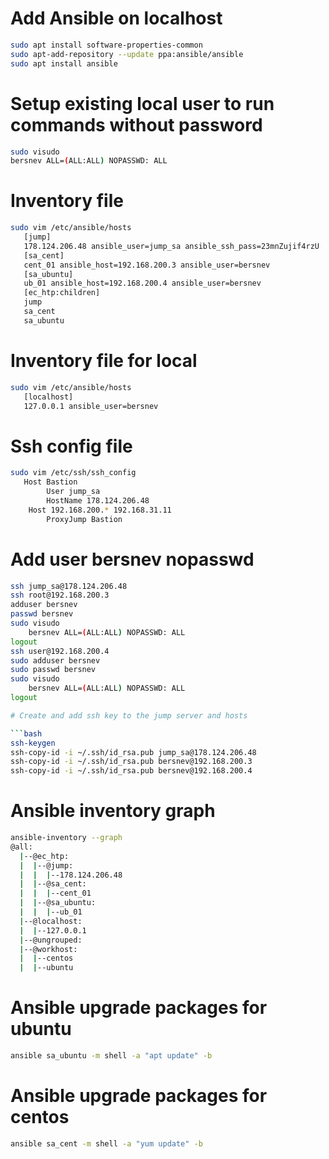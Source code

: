 
# Add Ansible on localhost

```bash
sudo apt install software-properties-common
sudo apt-add-repository --update ppa:ansible/ansible
sudo apt install ansible
```
# Setup existing local user to run commands without password

```bash
sudo visudo
bersnev ALL=(ALL:ALL) NOPASSWD: ALL
```
# Inventory file 

```bash
sudo vim /etc/ansible/hosts
   [jump]
   178.124.206.48 ansible_user=jump_sa ansible_ssh_pass=23mnZujif4rzU
   [sa_cent]
   cent_01 ansible_host=192.168.200.3 ansible_user=bersnev
   [sa_ubuntu]
   ub_01 ansible_host=192.168.200.4 ansible_user=bersnev
   [ec_htp:children]
   jump
   sa_cent
   sa_ubuntu
```
# Inventory file for local

```bash 
sudo vim /etc/ansible/hosts
   [localhost]
   127.0.0.1 ansible_user=bersnev
```

# Ssh config file

```bash
sudo vim /etc/ssh/ssh_config
   Host Bastion
        User jump_sa
        HostName 178.124.206.48
    Host 192.168.200.* 192.168.31.11
        ProxyJump Bastion
```

# Add user bersnev nopasswd

```bash
ssh jump_sa@178.124.206.48
ssh root@192.168.200.3
adduser bersnev
passwd bersnev
sudo visudo
    bersnev ALL=(ALL:ALL) NOPASSWD: ALL
logout
ssh user@192.168.200.4
sudo adduser bersnev
sudo passwd bersnev
sudo visudo
    bersnev ALL=(ALL:ALL) NOPASSWD: ALL
logout

# Create and add ssh key to the jump server and hosts

```bash
ssh-keygen
ssh-copy-id -i ~/.ssh/id_rsa.pub jump_sa@178.124.206.48
ssh-copy-id -i ~/.ssh/id_rsa.pub bersnev@192.168.200.3
ssh-copy-id -i ~/.ssh/id_rsa.pub bersnev@192.168.200.4
```
# Ansible inventory graph

```bash
ansible-inventory --graph
@all:
  |--@ec_htp:
  |  |--@jump:
  |  |  |--178.124.206.48
  |  |--@sa_cent:
  |  |  |--cent_01
  |  |--@sa_ubuntu:
  |  |  |--ub_01
  |--@localhost:
  |  |--127.0.0.1
  |--@ungrouped:
  |--@workhost:
  |  |--centos
  |  |--ubuntu
```
# Ansible upgrade packages for ubuntu

```bash
ansible sa_ubuntu -m shell -a "apt update" -b 
```

# Ansible upgrade packages for centos

```bash
ansible sa_cent -m shell -a "yum update" -b
```